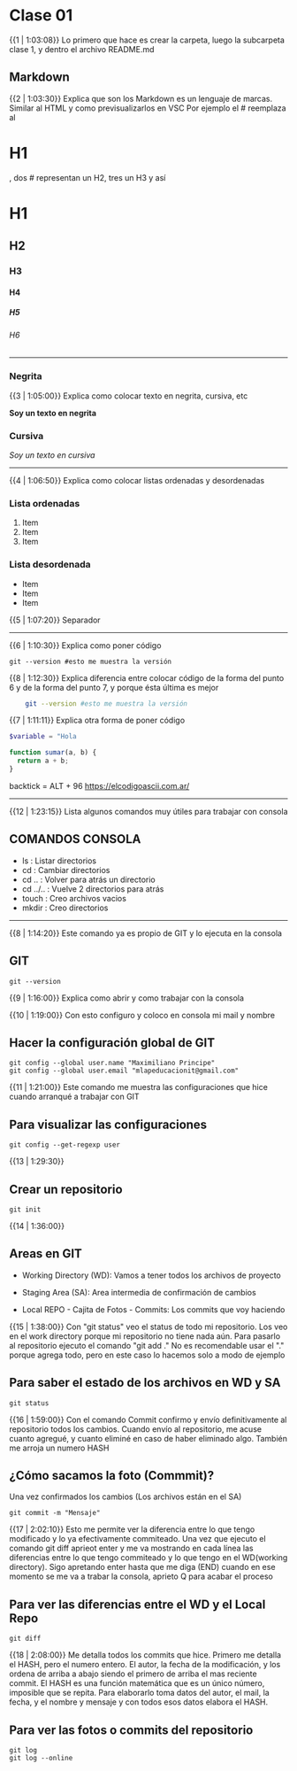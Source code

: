 # Clase 01

{{1 | 1:03:08}} Lo primero que hace es crear la carpeta, luego la subcarpeta clase 1, y dentro el archivo README.md

## Markdown

{{2 | 1:03:30}} Explica que son los Markdown es un lenguaje de marcas. Similar al HTML y como previsualizarlos en VSC
Por ejemplo el # reemplaza al <h1>H1</h1>, dos # representan un H2, tres un H3 y así

# H1

## H2

### H3

#### H4

##### H5

###### H6

---

### Negrita

{{3 | 1:05:00}} Explica como colocar texto en negrita, cursiva, etc

**Soy un texto en negrita**

### Cursiva

_Soy un texto en cursiva_

---

{{4 | 1:06:50}} Explica como colocar listas ordenadas y desordenadas

### Lista ordenadas

1. Item
2. Item
3. Item

### Lista desordenada

- Item
- Item
- Item

{{5 | 1:07:20}} Separador

---

{{6 | 1:10:30}} Explica como poner código

    git --version #esto me muestra la versión

{{8 | 1:12:30}} Explica diferencia entre colocar código de la forma del punto 6 y de la forma del punto 7, y porque ésta última es mejor

```bash
    git --version #esto me muestra la versión
```

{{7 | 1:11:11}} Explica otra forma de poner código

```php
$variable = "Hola
```

```js
function sumar(a, b) {
  return a + b;
}
```

backtick = ALT + 96
https://elcodigoascii.com.ar/

---

{{12 | 1:23:15}} Lista algunos comandos muy útiles para trabajar con consola

## COMANDOS CONSOLA

- ls : Listar directorios
- cd : Cambiar directorios
- cd .. : Volver para atrás un directorio
- cd ../.. : Vuelve 2 directorios para atrás
- touch : Creo archivos vacios
- mkdir : Creo directorios

---

{{8 | 1:14:20}} Este comando ya es propio de GIT y lo ejecuta en la consola

## GIT

    git --version

{{9 | 1:16:00}} Explica como abrir y como trabajar con la consola

{{10 | 1:19:00}} Con esto configuro y coloco en consola mi mail y nombre

## Hacer la configuración global de GIT

    git config --global user.name "Maximiliano Principe"
    git config --global user.email "mlapeducacionit@gmail.com"

{{11 | 1:21:00}} Este comando me muestra las configuraciones que hice cuando arranqué a trabajar con GIT

## Para visualizar las configuraciones

    git config --get-regexp user

{{13 | 1:29:30}}

## Crear un repositorio

    git init

{{14 | 1:36:00}}

## Areas en GIT

- Working Directory (WD): Vamos a tener todos los archivos de proyecto

- Staging Area (SA): Area intermedia de confirmación de cambios

- Local REPO - Cajita de Fotos - Commits: Los commits que voy haciendo

{{15 | 1:38:00}} Con "git status" veo el status de todo mi repositorio. Los veo en el work directory porque mi repositorio no tiene nada aún. Para pasarlo al repositorio ejecuto el comando "git add ." No es recomendable usar el "." porque agrega todo, pero en este caso lo hacemos solo a modo de ejemplo

## Para saber el estado de los archivos en WD y SA

    git status

{{16 | 1:59:00}} Con el comando Commit confirmo y envío definitivamente al repositorio todos los cambios. Cuando envío al repositorio, me acuse cuanto agregué, y cuanto eliminé en caso de haber eliminado algo. También me arroja un numero HASH

## ¿Cómo sacamos la foto (Commmit)?

Una vez confirmados los cambios (Los archivos están en el SA)

    git commit -m "Mensaje"

{{17 | 2:02:10}} Esto me permite ver la diferencia entre lo que tengo modificado y lo ya efectivamente commiteado. Una vez que ejecuto el comando git diff aprieot enter y me va mostrando en cada línea las diferencias entre lo que tengo commiteado y lo que tengo en el WD(working directory). Sigo apretando enter hasta que me diga (END) cuando en ese momento se me va a trabar la consola, aprieto Q para acabar el proceso

## Para ver las diferencias entre el WD y el Local Repo

    git diff

{{18 | 2:08:00}} Me detalla todos los commits que hice. Primero me detalla el HASH, pero el numero entero. El autor, la fecha de la modificación, y los ordena de arriba a abajo siendo el primero de arriba el mas reciente commit. El HASH es una función matemática que es un único número, imposible que se repita. Para elaborarlo toma datos del autor, el mail, la fecha, y el nombre y mensaje y con todos esos datos elabora el HASH.

## Para ver las fotos o commits del repositorio

    git log
    git log --online
